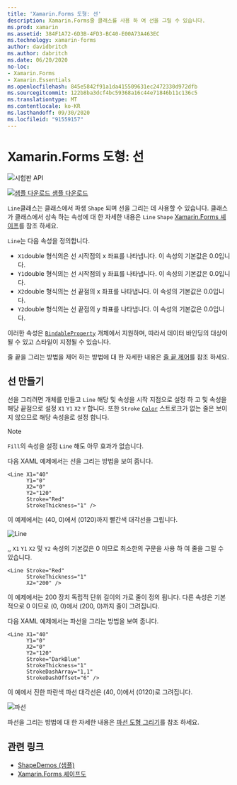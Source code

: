 ```yaml
---
title: 'Xamarin.Forms 도형: 선'
description: Xamarin.Forms줄 클래스를 사용 하 여 선을 그릴 수 있습니다.
ms.prod: xamarin
ms.assetid: 384F1A72-6D3B-4FD3-BC40-E00A73A463EC
ms.technology: xamarin-forms
author: davidbritch
ms.author: dabritch
ms.date: 06/20/2020
no-loc:
- Xamarin.Forms
- Xamarin.Essentials
ms.openlocfilehash: 845e5842f91a1da415509631ec2472330d972dfb
ms.sourcegitcommit: 122b8ba3dcf4bc59368a16c44e71846b11c136c5
ms.translationtype: MT
ms.contentlocale: ko-KR
ms.lasthandoff: 09/30/2020
ms.locfileid: "91559157"
---
```

# <a name="no-locxamarinforms-shapes-line"></a>Xamarin.Forms 도형: 선

![시험판 API](~/media/shared/preview.png)

[![샘플 다운로드](~/media/shared/download.png) 샘플 다운로드](https://docs.microsoft.com/samples/xamarin/xamarin-forms-samples/userinterface-shapesdemos/)

`Line`클래스는 클래스에서 파생 `Shape` 되며 선을 그리는 데 사용할 수 있습니다. 클래스가 클래스에서 상속 하는 속성에 대 한 자세한 내용은 `Line` `Shape` [ Xamarin.Forms 셰이프](index.md)를 참조 하세요.

`Line`는 다음 속성을 정의합니다.

- `X1`double 형식의은 선 시작점의 x 좌표를 나타냅니다. 이 속성의 기본값은 0.0입니다.
- `Y1`double 형식의는 선 시작점의 y 좌표를 나타냅니다. 이 속성의 기본값은 0.0입니다.
- `X2`double 형식의는 선 끝점의 x 좌표를 나타냅니다. 이 속성의 기본값은 0.0입니다.
- `Y2`double 형식의는 선 끝점의 y 좌표를 나타냅니다. 이 속성의 기본값은 0.0입니다.

이러한 속성은 [`BindableProperty`](xref:Xamarin.Forms.BindableProperty) 개체에서 지원하며, 따라서 데이터 바인딩의 대상이 될 수 있고 스타일이 지정될 수 있습니다.

줄 끝을 그리는 방법을 제어 하는 방법에 대 한 자세한 내용은 [줄 끝 제어](index.md#control-line-ends)를 참조 하세요.

## <a name="create-a-line"></a>선 만들기

선을 그리려면 개체를 만들고 `Line` 해당 및 속성을 시작 지점으로 설정 하 고 및 속성을 해당 끝점으로 설정 `X1` `Y1` `X2` `Y` 합니다. 또한 `Stroke` [`Color`](xref:Xamarin.Forms.Color) 스트로크가 없는 줄은 보이지 않으므로 해당 속성을로 설정 합니다.

> [!NOTE]
> `Fill`의 속성을 설정 `Line` 해도 아무 효과가 없습니다.

다음 XAML 예제에서는 선을 그리는 방법을 보여 줍니다.

```xaml
<Line X1="40"
      Y1="0"
      X2="0"
      Y2="120"
      Stroke="Red"
      StrokeThickness="1" />
```

이 예제에서는 (40, 0)에서 (0120)까지 빨간색 대각선을 그립니다.

![Line](line-images/line.png "줄")

,, `X1` `Y1` `X2` 및 `Y2` 속성의 기본값은 0 이므로 최소한의 구문을 사용 하 여 줄을 그릴 수 있습니다.

```xaml
<Line Stroke="Red"
      StrokeThickness="1"
      X2="200" />
```

이 예제에서는 200 장치 독립적 단위 길이의 가로 줄이 정의 됩니다. 다른 속성은 기본적으로 0 이므로 (0, 0)에서 (200, 0)까지 줄이 그려집니다.

다음 XAML 예제에서는 파선을 그리는 방법을 보여 줍니다.

```xaml
<Line X1="40"
      Y1="0"
      X2="0"
      Y2="120"
      Stroke="DarkBlue"
      StrokeThickness="1"
      StrokeDashArray="1,1"
      StrokeDashOffset="6" />
```

이 예에서 진한 파란색 파선 대각선은 (40, 0)에서 (0120)로 그려집니다.

![파선](line-images/dashed-line.png "파선")

파선을 그리는 방법에 대 한 자세한 내용은 [파선 도형 그리기](index.md#draw-dashed-shapes)를 참조 하세요.

## <a name="related-links"></a>관련 링크

- [ShapeDemos (샘플)](/samples/xamarin/xamarin-forms-samples/userinterface-shapesdemos/)
- [Xamarin.Forms 셰이프도](index.md)